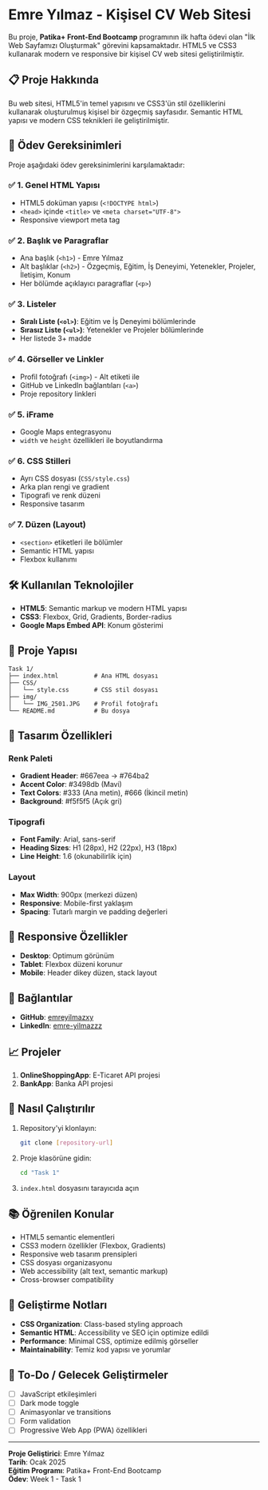 # Emre Yılmaz - Kişisel CV Web Sitesi

Bu proje, **Patika+ Front-End Bootcamp** programının ilk hafta ödevi olan "İlk Web Sayfamızı Oluşturmak" görevini kapsamaktadır. HTML5 ve CSS3 kullanarak modern ve responsive bir kişisel CV web sitesi geliştirilmiştir.

## 📋 Proje Hakkında

Bu web sitesi, HTML5'in temel yapısını ve CSS3'ün stil özelliklerini kullanarak oluşturulmuş kişisel bir özgeçmiş sayfasıdır. Semantic HTML yapısı ve modern CSS teknikleri ile geliştirilmiştir.

## 🎯 Ödev Gereksinimleri

Proje aşağıdaki ödev gereksinimlerini karşılamaktadır:

### ✅ 1. Genel HTML Yapısı
- HTML5 doküman yapısı (`<!DOCTYPE html>`)
- `<head>` içinde `<title>` ve `<meta charset="UTF-8">`
- Responsive viewport meta tag

### ✅ 2. Başlık ve Paragraflar
- Ana başlık (`<h1>`) - Emre Yılmaz
- Alt başlıklar (`<h2>`) - Özgeçmiş, Eğitim, İş Deneyimi, Yetenekler, Projeler, İletişim, Konum
- Her bölümde açıklayıcı paragraflar (`<p>`)

### ✅ 3. Listeler
- **Sıralı Liste (`<ol>`)**: Eğitim ve İş Deneyimi bölümlerinde
- **Sırasız Liste (`<ul>`)**: Yetenekler ve Projeler bölümlerinde
- Her listede 3+ madde

### ✅ 4. Görseller ve Linkler
- Profil fotoğrafı (`<img>`) - Alt etiketi ile
- GitHub ve LinkedIn bağlantıları (`<a>`)
- Proje repository linkleri

### ✅ 5. iFrame
- Google Maps entegrasyonu
- `width` ve `height` özellikleri ile boyutlandırma

### ✅ 6. CSS Stilleri
- Ayrı CSS dosyası (`CSS/style.css`)
- Arka plan rengi ve gradient
- Tipografi ve renk düzeni
- Responsive tasarım

### ✅ 7. Düzen (Layout)
- `<section>` etiketleri ile bölümler
- Semantic HTML yapısı
- Flexbox kullanımı

## 🛠️ Kullanılan Teknolojiler

- **HTML5**: Semantic markup ve modern HTML yapısı
- **CSS3**: Flexbox, Grid, Gradients, Border-radius
- **Google Maps Embed API**: Konum gösterimi

## 📁 Proje Yapısı

```
Task 1/
├── index.html          # Ana HTML dosyası
├── CSS/
│   └── style.css       # CSS stil dosyası
├── img/
│   └── IMG_2501.JPG    # Profil fotoğrafı
└── README.md           # Bu dosya
```

## 🎨 Tasarım Özellikleri

### Renk Paleti
- **Gradient Header**: #667eea → #764ba2
- **Accent Color**: #3498db (Mavi)
- **Text Colors**: #333 (Ana metin), #666 (İkincil metin)
- **Background**: #f5f5f5 (Açık gri)

### Tipografi
- **Font Family**: Arial, sans-serif
- **Heading Sizes**: H1 (28px), H2 (22px), H3 (18px)
- **Line Height**: 1.6 (okunabilirlik için)

### Layout
- **Max Width**: 900px (merkezi düzen)
- **Responsive**: Mobile-first yaklaşım
- **Spacing**: Tutarlı margin ve padding değerleri

## 📱 Responsive Özellikler

- **Desktop**: Optimum görünüm
- **Tablet**: Flexbox düzeni korunur
- **Mobile**: Header dikey düzen, stack layout

## 🔗 Bağlantılar

- **GitHub**: [emreyilmazxy](https://github.com/emreyilmazxy)
- **LinkedIn**: [emre-yilmazzz](https://www.linkedin.com/in/emre-yilmazzz/)

## 📈 Projeler

1. **OnlineShoppingApp**: E-Ticaret API projesi
2. **BankApp**: Banka API projesi

## 🚀 Nasıl Çalıştırılır

1. Repository'yi klonlayın:
   ```bash
   git clone [repository-url]
   ```

2. Proje klasörüne gidin:
   ```bash
   cd "Task 1"
   ```

3. `index.html` dosyasını tarayıcıda açın

## 📚 Öğrenilen Konular

- HTML5 semantic elementleri
- CSS3 modern özellikler (Flexbox, Gradients)
- Responsive web tasarım prensipleri
- CSS dosyası organizasyonu
- Web accessibility (alt text, semantic markup)
- Cross-browser compatibility

## 🔧 Geliştirme Notları

- **CSS Organization**: Class-based styling approach
- **Semantic HTML**: Accessibility ve SEO için optimize edildi
- **Performance**: Minimal CSS, optimize edilmiş görseller
- **Maintainability**: Temiz kod yapısı ve yorumlar

## 📝 To-Do / Gelecek Geliştirmeler

- [ ] JavaScript etkileşimleri
- [ ] Dark mode toggle
- [ ] Animasyonlar ve transitions
- [ ] Form validation
- [ ] Progressive Web App (PWA) özellikleri

---

**Proje Geliştirici**: Emre Yılmaz  
**Tarih**: Ocak 2025  
**Eğitim Programı**: Patika+ Front-End Bootcamp  
**Ödev**: Week 1 - Task 1
